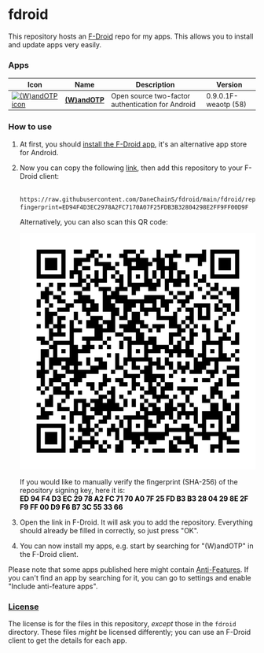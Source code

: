 # fdroid
This repository hosts an [F-Droid](https://f-droid.org/) repo for my apps. This allows you to install and update apps very easily.

### Apps

<!-- This table is auto-generated. Do not edit -->
| Icon | Name | Description | Version |
| --- | --- | --- | --- |
| <a href="https://github.com/DaneChainS/andOTP"><img src="fdroid/repo/icons/" alt="(W)andOTP icon" width="36px" height="36px"></a> | [**(W)andOTP**](https://github.com/DaneChainS/andOTP) | Open source two-factor authentication for Android | 0.9.0.1F-weaotp (58) |
<!-- end apps table -->

### How to use
1. At first, you should [install the F-Droid app](https://f-droid.org/), it's an alternative app store for Android.
2. Now you can copy the following [link](https://raw.githubusercontent.com/DaneChainS/fdroid/main/fdroid/repo?fingerprint=ED94F4D3EC2978A2FC7170A07F25FDB3B32804298E2FF9FF00D9F), then add this repository to your F-Droid client:

    ```
     https://raw.githubusercontent.com/DaneChainS/fdroid/main/fdroid/repo?fingerprint=ED94F4D3EC2978A2FC7170A07F25FDB3B32804298E2FF9FF00D9F
    ```

    Alternatively, you can also scan this QR code:

    <p align="center">
      <img src=".github/qrcode.png?raw=true" alt="F-Droid repo QR code"/>
    </p>
    If you would like to manually verify the fingerprint (SHA-256) of the repository signing key, here it is:
        <br>
        <blockcode style="color:#000000;font-weight:bold;">
          ED 94 F4 D3 EC 29 78 A2 FC 71 70 A0 7F 25 FD B3 B3 28 04 29 8E 2F F9 FF 00 D9 F6 B7 3C 55 33 66
        </blockcode>

3. Open the link in F-Droid. It will ask you to add the repository. Everything should already be filled in correctly, so just press "OK".
4. You can now install my apps, e.g. start by searching for "(W)andOTP" in the F-Droid client.

Please note that some apps published here might contain [Anti-Features](https://f-droid.org/en/docs/Anti-Features/). If you can't find an app by searching for it, you can go to settings and enable "Include anti-feature apps".

### [License](LICENSE)
The license is for the files in this repository, *except* those in the `fdroid` directory. These files *might* be licensed differently; you can use an F-Droid client to get the details for each app.
